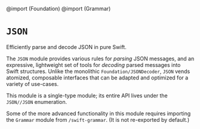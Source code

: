 @import (Foundation)
@import (Grammar)

# ``JSON``

Efficiently parse and decode JSON in pure Swift.

The `JSON` module provides various rules for *parsing* JSON messages, and an expressive, 
lightweight set of tools for *decoding* parsed messages into Swift structures. Unlike the 
monolithic ``Foundation/JSONDecoder``, `JSON` vends atomized, 
composable interfaces that can be adapted and optimized for a variety of use-cases.

This module is a single-type module; its entire API lives under the ``JSON//JSON`` enumeration.

Some of the more advanced functionality in this module requires importing the ``Grammar`` 
module from ``/swift-grammar``. (It is not re-exported by default.)
